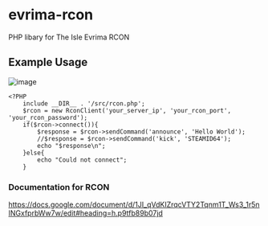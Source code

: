 # evrima-rcon
PHP libary for The Isle Evrima RCON



## Example Usage
![image](https://github.com/Theislemanager/evrima-rcon/assets/143001364/139adfcb-4946-4d89-8294-15f3b07374a5)


```
<?PHP
    include __DIR__ . '/src/rcon.php';
    $rcon = new RconClient('your_server_ip', 'your_rcon_port', 'your_rcon_password');
    if($rcon->connect()){
        $response = $rcon->sendCommand('announce', 'Hello World');
        //$response = $rcon->sendCommand('kick', 'STEAMID64');
        echo "$response\n";
    }else{
        echo "Could not connect";
    }
```


### Documentation for RCON

https://docs.google.com/document/d/1JI_qVdKIZrqcVTY2Tqnm1T_Ws3_1r5nINGxfprbWw7w/edit#heading=h.p9tfb89b07jd

